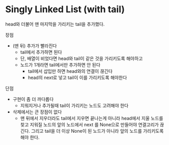 # Singly Linked List (with tail)

head와 더불어 맨 마지막을 가리키는 tail을 추가했다.



장점

- (맨 뒤) 추가가 빨라진다
  - tail에서 추가하면 된다
  - 단, 배열이 비었다면 head와 tail이 같은 것을 가리키도록 해야하고
  - 노드가 1개라면 tail에서만 추가하면 안 된다
    - tail에서 삽입만 하면 head와의 연결이 끊긴다
    - head의 next로 넣고 tail이 이를 가리키도록 해야한다



단점

- 구현이 좀 더 까다롭다
  - 지워지거나 추가될때 tail이 가리키는 노드도 고려해야 한다
- 삭제에서는 큰 장점이 없다
  - 맨 뒤에서 지우더라도 tail에서 지우면 끝나는게 아니라 head에서 지울 노드를 찾고 지워질 노드의 앞의 노드에서 next 를 None으로 만들어야 연결고리가 끊긴다. 그리고 tail을 더 이상 None이 된 노드가 아니라 앞의 노드를 가리키도록 해야 한다.